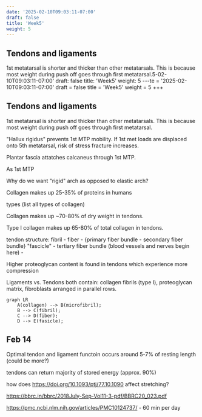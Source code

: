```yaml
---
date: '2025-02-10T09:03:11-07:00'
draft: false
title: 'Week5'
weight: 5
---
```


## Tendons and ligaments

1st metatarsal is shorter and thicker than other metatarsals. This is because most weight during push off goes through first metatarsal.5-02-10T09:03:11-07:00'
draft: false
title: 'Week5'
weight: 5
---te = '2025-02-10T09:03:11-07:00'
draft = false
title = 'Week5'
weight = 5
+++

## Tendons and ligaments

1st metatarsal is shorter and thicker than other metatarsals. This is because most weight during push off goes through first metatarsal.

"Hallux rigidus" prevents 1st MTP mobility. If 1st met loads are displaced onto 5th metatarsal, risk of stress fracture increases.

Plantar fascia attatches calcaneus through 1st MTP.

As 1st MTP

Why do we want "rigid" arch as opposed to elastic arch?

Collagen makes up 25-35% of proteins in humans

types (list all types of collagen)

Collagen makes up ~70-80% of dry weight in tendons.

Type I collagen makes up 65-80% of total collagen in tendons.

tendon structure:
fibril - fiber - {primary fiber bundle - secondary fiber bundle} "fascicle" - tertiary fiber bundle (blood vessels and nerves begin here) - 

Higher proteoglycan content is found in tendons which experience more compression

Ligaments vs. Tendons
both contain: collagen fibrils (type I), proteoglycan matrix, fibroblasts arranged in parallel rows.

```mermaid
graph LR
    A(collagen) --> B(microfibril);
    B --> C(fibril);
    C --> D(fiber);
    D --> E(fasicle);
```

## Feb 14

Optimal tendon and ligament functoin occurs around 5-7% of resting length (could be more?)

tendons can return majority of stored energy (approx. 90%)

how does https://doi.org/10.1093/ptj/77.10.1090 affect stretching?

https://bbrc.in/bbrc/2018July-Sep-Vol11-3-pdf/BBRC20_023.pdf

https://pmc.ncbi.nlm.nih.gov/articles/PMC10124737/ - 60 min per day
